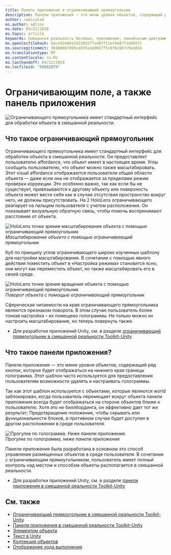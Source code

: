 ```yaml
---
title: Панель приложения и ограничивающий прямоугольник
description: Панели приложения — это меню уровня объектов, содержащий ряд кнопок, которое будет отображаться на нижнего края границы голограмма.
author: radicalad
ms.author: adlinv
ms.date: 03/21/2018
ms.topic: article
keywords: Смешанная реальность Windows, приложения, линейчатым диаграммам, ограничивающий прямоугольник
ms.openlocfilehash: bdce92e00193230d1f7a487f11ef0487f1d6657c
ms.sourcegitcommit: 384b0087899cd835a3a965f75c6f6c607c9edd1b
ms.translationtype: MT
ms.contentlocale: ru-RU
ms.lasthandoff: 04/12/2019
ms.locfileid: "59602079"
---
```

# <a name="bounding-box-and-app-bar"></a>Ограничивающим поле, а также панель приложения
![Ограничивающего прямоугольника имеет стандартный интерфейс для обработки объекта в смешанной реальности.](images/640px-boundingbox-hero.jpg)<br>

## <a name="what-is-the-bounding-box"></a>Что такое ограничивающий прямоугольник

Ограничивающего прямоугольника имеет стандартный интерфейс для обработки объекта в смешанной реальности. Он предоставляет пользователю affordance, что объект имеет в настоящее время. Углы сообщить пользователю, что объект можно также масштабировать. Этот visual affordance отображаются пользователи общей области объекта — даже если она не отображается за пределами режим проверки коррекции. Это особенно важно, так как если бы не существует, привязываются к другому объекту или поверхность объекта может вести себя как в случае отсутствия пространство вокруг него, не должны присутствовать. На 2 HoloLens ограничивающего реагирует на пальцем пользователя с учетом расположения. Он показывает визуальную обратную связь, чтобы помочь воспринимают расстояние от объекта. 

![HoloLens точки зрения масштабирования объекта с помощью ограничивающий прямоугольник](images/bounding-box-scale.gif)<br>
*Масштабирование объекта с помощью ограничивающий прямоугольник*

Куб по принципу углов ограничивающего широко изученных шаблону для настройки масштабирования. В сочетании с помощью явного действия поместить объект в «Настройка режима» становится ясно, они могут как переместить объект, но также масштабировать его в своей среде.

![HoloLens точки зрения вращения объекта с помощью ограничивающий прямоугольник](images/bounding-box-rotate.gif)<br>
*Поворот объекта с помощью ограничивающий прямоугольник*

Сферическая читаемости на края ограничивающего прямоугольника являются признаком поворота. В этом случае пользователь более тонкая настройка – их помещено голограммы. Не только можно их настроить масштабирование, но теперь повернуть также.

* Для разработки приложений Unity, см. в разделе [ограничивающий прямоугольник в смешанной реальности Toolkit-Unity](https://microsoft.github.io/MixedRealityToolkit-Unity/Documentation/README_BoundingBox.html)

## <a name="what-is-the-app-bar"></a>Что такое панели приложения?

Панели приложения — это меню уровня объектов, содержащий ряд кнопок, которое будет отображаться на нижнего края границы голограмма. Этот шаблон часто используется для предоставления пользователям возможности удалять и настраивать голограммы.

Так как этот шаблон используется с объектами, которые являются world заблокирован, когда пользователь перемещает вокруг объекта панели приложения всегда будет отображаться на стороне объектов ближе к пользователю. Хотя это не биллбординга, он эффективно дает тот же результат; Предотвращение положение, чтобы скрывать или функциональности блоков, в противном случае будет доступен в другом расположении в среде пользователя.

![Прогулке по голограмма. Ниже панели приложения.](images/holobar-followuser.gif)<br>
*Прогулке по голограмма, ниже панели приложения*

Панели приложения была разработана в основном это способ управления размещенных объектов в среде пользователя. В сочетании с ограничивающим прямоугольником, пользователь имеет полный контроль над местом и способом объекты располагается в смешанной реальности.

* Для разработки приложений Unity, см. в разделе [панели приложения в смешанной реальности Toolkit-Unity](https://microsoft.github.io/MixedRealityToolkit-Unity/Documentation/README_AppBar.html)

## <a name="see-also"></a>См. также
* [Ограничивающий прямоугольник в смешанной реальности Toolkit-Unity](https://microsoft.github.io/MixedRealityToolkit-Unity/Documentation/README_BoundingBox.html)
* [Панели приложения в смешанной реальности Toolkit-Unity](https://microsoft.github.io/MixedRealityToolkit-Unity/Documentation/README_AppBar.html)
* [Элементом объекта](interactable-object.md)
* [Текст в Unity](text-in-unity.md)
* [Коллекция объектов](object-collection.md)
* [Отображение хода выполнения](progress.md)
